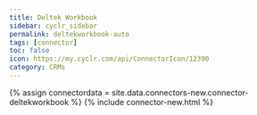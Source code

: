 ```yaml
---
title: Deltek Workbook
sidebar: cyclr_sidebar
permalink: deltekworkbook-auto
tags: [connector]
toc: false
icon: https://my.cyclr.com/api/ConnectorIcon/12390
category: CRMs
---
```

{% assign connectordata = site.data.connectors-new.connector-deltekworkbook %}
{% include connector-new.html %}	